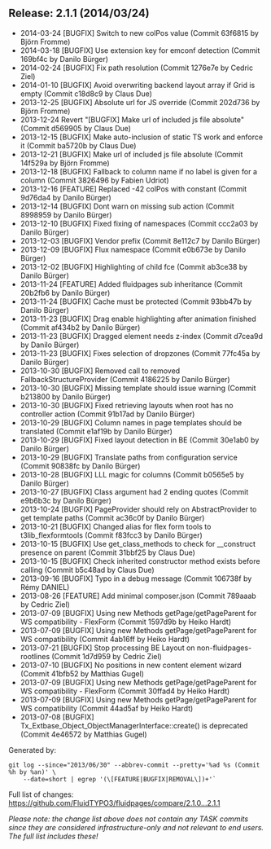 ## Release: 2.1.1 (2014/03/24)

* 2014-03-24 [BUGFIX] Switch to new colPos value (Commit 63f6815 by Björn Fromme)
* 2014-03-18 [BUGFIX] Use extension key for emconf detection (Commit 169bf4c by Danilo Bürger)
* 2014-02-24 [BUGFIX] Fix path resolution (Commit 1276e7e by Cedric Ziel)
* 2014-01-10 [BUGFIX] Avoid overwriting backend layout array if Grid is empty (Commit c18d8c9 by Claus Due)
* 2013-12-25 [BUGFIX] Absolute url for JS override (Commit 202d736 by Björn Fromme)
* 2013-12-24 Revert "[BUGFIX] Make url of included js file absolute" (Commit d569905 by Claus Due)
* 2013-12-15 [BUGFIX] Make auto-inclusion of static TS work and enforce it (Commit ba5720b by Claus Due)
* 2013-12-21 [BUGFIX] Make url of included js file absolute (Commit 14f529a by Björn Fromme)
* 2013-12-18 [BUGFIX] Fallback to column name if no label is given for a column (Commit 3826496 by Fabien Udriot)
* 2013-12-16 [FEATURE] Replaced -42 colPos with constant (Commit 9d76da4 by Danilo Bürger)
* 2013-12-14 [BUGFIX] Dont warn on missing sub action (Commit 8998959 by Danilo Bürger)
* 2013-12-10 [BUGFIX] Fixed fixing of namespaces (Commit ccc2a03 by Danilo Bürger)
* 2013-12-03 [BUGFIX] Vendor prefix (Commit 8e112c7 by Danilo Bürger)
* 2013-12-09 [BUGFIX] Flux namespace (Commit e0b673e by Danilo Bürger)
* 2013-12-02 [BUGFIX] Highlighting of child fce (Commit ab3ce38 by Danilo Bürger)
* 2013-11-24 [FEATURE] Added fluidpages sub inheritance (Commit 20b2fb6 by Danilo Bürger)
* 2013-11-24 [BUGFIX] Cache must be protected (Commit 93bb47b by Danilo Bürger)
* 2013-11-23 [BUGFIX] Drag enable highlighting after animation finished (Commit af434b2 by Danilo Bürger)
* 2013-11-23 [BUGFIX] Dragged element needs z-index (Commit d7cea9d by Danilo Bürger)
* 2013-11-23 [BUGFIX] Fixes selection of dropzones (Commit 77fc45a by Danilo Bürger)
* 2013-10-30 [BUGFIX] Removed call to removed FallbackStructureProvider (Commit 4186225 by Danilo Bürger)
* 2013-10-30 [BUGFIX] Missing template should issue warning (Commit b213800 by Danilo Bürger)
* 2013-10-30 [BUGFIX] Fixed retrieving layouts when root has no controller action (Commit 91b17ad by Danilo Bürger)
* 2013-10-29 [BUGFIX] Column names in page templates should be translated (Commit e1af19b by Danilo Bürger)
* 2013-10-29 [BUGFIX] Fixed layout detection in BE (Commit 30e1ab0 by Danilo Bürger)
* 2013-10-29 [BUGFIX] Translate paths from configuration service (Commit 90838fc by Danilo Bürger)
* 2013-10-28 [BUGFIX] LLL magic for columns (Commit b0565e5 by Danilo Bürger)
* 2013-10-27 [BUGFIX] Class argument had 2 ending quotes (Commit e9b6b3c by Danilo Bürger)
* 2013-10-24 [BUGFIX] PageProvider should rely on AbstractProvider to get template paths (Commit ac36c0f by Danilo Bürger)
* 2013-10-21 [BUGFIX] Changed alias for flex form tools to t3lib_flexformtools (Commit f83fcc3 by Danilo Bürger)
* 2013-10-15 [BUGFIX] Use get_class_methods to check for __construct presence on parent (Commit 31bbf25 by Claus Due)
* 2013-10-15 [BUGFIX] Check inherited constructor method exists before calling (Commit b5c48ad by Claus Due)
* 2013-09-16 [BUGFIX] Typo in a debug message (Commit 106738f by Rémy DANIEL)
* 2013-08-26 [FEATURE] Add minimal composer.json (Commit 789aaab by Cedric Ziel)
* 2013-07-09 [BUGFIX] Using new Methods getPage/getPageParent for WS compatibility - FlexForm (Commit 1597d9b by Heiko Hardt)
* 2013-07-09 [BUGFIX] Using new Methods getPage/getPageParent for WS compatibility (Commit 4ab16ff by Heiko Hardt)
* 2013-07-21 [BUGFIX] Stop processing BE Layout on non-fluidpages-rootlines (Commit 1d7d959 by Cedric Ziel)
* 2013-07-10 [BUGFIX] No positions in new content element wizard (Commit 41bfb52 by Matthias Gugel)
* 2013-07-09 [BUGFIX] Using new Methods getPage/getPageParent for WS compatibility - FlexForm (Commit 30ffad4 by Heiko Hardt)
* 2013-07-09 [BUGFIX] Using new Methods getPage/getPageParent for WS compatibility (Commit 44ad5af by Heiko Hardt)
* 2013-07-08 [BUGFIX] Tx_Extbase_Object_ObjectManagerInterface::create() is deprecated (Commit 4e46572 by Matthias Gugel)

Generated by:

```
git log --since="2013/06/30" --abbrev-commit --pretty='%ad %s (Commit %h by %an)' \
    --date=short | egrep '(\[FEATURE|BUGFIX|REMOVAL\])+'`
```

Full list of changes: https://github.com/FluidTYPO3/fluidpages/compare/2.1.0...2.1.1

*Please note: the change list above does not contain any TASK commits since they are considered 
infrastructure-only and not relevant to end users. The full list includes these!*

